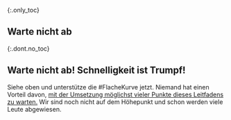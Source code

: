 {:.only_toc}
## Warte nicht ab

{:.dont.no_toc}
## Warte nicht ab! Schnelligkeit ist Trumpf!

Siehe oben und unterstütze die \#FlacheKurve jetzt. Niemand hat einen Vorteil davon, [mit der Umsetzung möglichst vieler Punkte dieses Leitfadens zu warten.](https://twitter.com/TomBossert/status/1236399377087959041) Wir sind noch nicht auf dem Höhepunkt und schon werden viele Leute abgewiesen.
